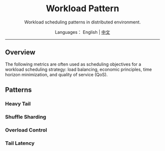 <h1 align="center">Workload Pattern</h1>

<div align="center">

Workload scheduling patterns in distributed environment.

</div>

<div align="center">

Languages： English | [中文](README.zh-cn.md)
</div>

----

## Overview

The following metrics are often used as scheduling objectives for a workload scheduling strategy: load balancing, economic principles, time horizon minimization, and quality of service (QoS).

## Patterns

### Heavy Tail

### Shuffle Sharding

### Overload Control

### Tail Latency

